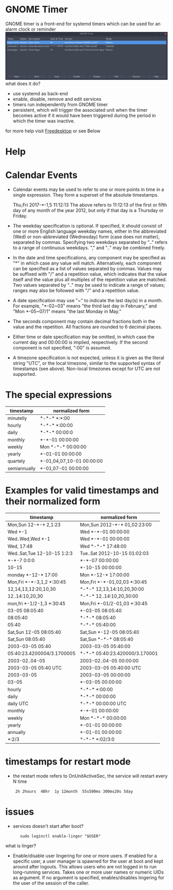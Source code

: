 # GNOME Timer

GNOME timer is a front-end for systemd timers which can be used for an alarm clock or reminder
![N|Solid](https://raw.githubusercontent.com/killown/gnome-timer/master/Images/screenshot.png)
what does it do?
 - use systemd as back-end
 - enable, disable, remove and edit services
 - timers run independently from GNOME timer
 - persistent, which will trigger the associated unit when the timer becomes active if it would have been triggered during the period in which the timer was inactive.

for more help visit [Freedesktop](https://www.freedesktop.org/software/systemd/man/systemd.time.html) or see Below


# Help
# Calendar Events

- Calendar events may be used to refer to one or more points in time in a single expression. They form a superset of the absolute timestamps.

     Thu,Fri 2017-\*-1,5 11:12:13
The above refers to 11:12:13 of the first or fifth day of any month of the year 2012, but only if that day is a Thursday or Friday.

- The weekday specification is optional. If specified, it should consist of one or more English language weekday names, either in the abbreviated (Wed) or non-abbreviated (Wednesday) form (case does not matter), separated by commas. Specifying two weekdays separated by ".." refers to a range of continuous weekdays. "," and ".." may be combined freely.

- In the date and time specifications, any component may be specified as "*" in which case any value will match. Alternatively, each component can be specified as a list of values separated by commas. Values may be suffixed with "/" and a repetition value, which indicates that the value itself and the value plus all multiples of the repetition value are matched. Two values separated by ".." may be used to indicate a range of values; ranges may also be followed with "/" and a repetition value.

- A date specification may use "~" to indicate the last day(s) in a month. For example, "*-02~03" means "the third last day in February," and "Mon *-05~07/1" means "the last Monday in May."

- The seconds component may contain decimal fractions both in the value and the repetition. All fractions are rounded to 6 decimal places.

- Either time or date specification may be omitted, in which case the current day and 00:00:00 is implied, respectively. If the second component is not specified, ":00" is assumed.

- A timezone specification is not expected, unless it is given as the literal string "UTC", or the local timezone, similar to the supported syntax of timestamps (see above). Non-local timezones except for UTC are not supported.

# The special expressions

timestamp    | normalized form
------------ | -------------------------
minutelly    | \*-\*-\* \*:\*:00
hourly       | \*-\*-\* \*:00:00
daily        | \*-\*-\* 00:00:0
monthly      | \*-\*-01 00:00:00
weekly       | Mon \*-\*-\* 00:00:00
yearly       | \*-01-01 00:00:00
quartely     | \*-01,04,07,10-01 00:00:00
semiannually | \*-01,07-01 00:00:00



# Examples for valid timestamps and their normalized form

timestamp                   | normalized form
--------------------------- | ------------------------------
Mon,Sun 12-\*-\* 2,1:23       | Mon,Sun 2012-\*-\* 01,02:23:00
Wed \*-1                     | Wed \*-\*-01 00:00:00
Wed..Wed,Wed \*-1            | Wed \*-\*-01 00:00:00
Wed, 17:48                  | Wed \*-\*-\* 17:48:00
Wed..Sat,Tue 12-10-15 1:2:3 | Tue..Sat 2012-10-15 01:02:03
\*-\*-7 0:0:0                 | \*-\*-07 00:00:00
10-15                       | \*-10-15 00:00:00
monday \*-12-\* 17:00         | Mon \*-12-\* 17:00:00
Mon,Fri \*-\*-3,1,2 \*:30:45   | Mon,Fri \*-\*-01,02,03 \*:30:45
12,14,13,12:20,10,30        | \*-\*-\* 12,13,14:10,20,30:00
12..14:10,20,30             | \*-\*-\* 12..14:10,20,30:00
mon,fri \*-1/2-1,3 \*:30:45   | Mon,Fri \*-01/2-01,03 \*:30:45
03-05 08:05:40              | \*-03-05 08:05:40
08:05:40                    | \*-\*-\* 08:05:40
05:40                       | \*-\*-\* 05:40:00
Sat,Sun 12-05 08:05:40      | Sat,Sun \*-12-05 08:05:40
Sat,Sun 08:05:40            | Sat,Sun \*-\*-\* 08:05:40
2003-03-05 05:40            | 2003-03-05 05:40:00
05:40:23.4200004/3.1700005  | \*-\*-\* 05:40:23.420000/3.170001
2003-02..04-05              | 2003-02..04-05 00:00:00
2003-03-05 05:40 UTC        | 2003-03-05 05:40:00 UTC
2003-03-05                  | 2003-03-05 00:00:00
03-05                       | \*-03-05 00:00:00
hourly                      | \*-\*-\* \*:00:00
daily                       | \*-\*-\* 00:00:00
daily UTC                   | \*-\*-\* 00:00:00 UTC
monthly                     | \*-\*-01 00:00:00
weekly                      | Mon \*-\*-\* 00:00:00
yearly                      | \*-01-01 00:00:00
annually                    | \*-01-01 00:00:00
\*:2/3                       | \*-\*-\* \*:02/3:0


# timestamps for restart mode
- the restart mode refers to OnUnitActiveSec, the service will restart every N time

       2h 2hours  48hr  1y 12month  55s500ms 300ms20s 5day

# issues
- services doesn't start after boot?

         sudo loginctl enable-linger "$USER"
what is linger?
- Enable/disable user lingering for one or more users. If enabled for a specific user, a user manager is spawned for the user at boot and kept around after logouts. This allows users who are not logged in to run long-running services. Takes one or more user names or numeric UIDs as argument. If no argument is specified, enables/disables lingering for the user of the session of the caller.
